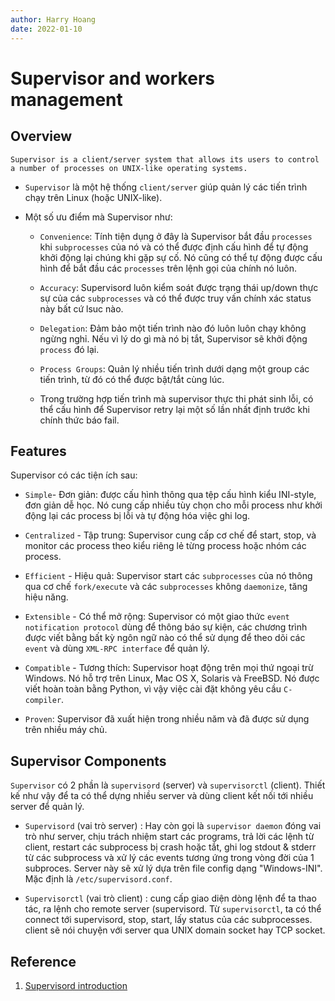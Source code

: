 ```yaml
---
author: Harry Hoang
date: 2022-01-10
---
```

# Supervisor and workers management

## Overview
```
Supervisor is a client/server system that allows its users to control a number of processes on UNIX-like operating systems.
```

- `Supervisor` là một hệ thống `client/server` giúp quản lý các tiến trình chạy trên Linux (hoặc UNIX-like).

- Một số ưu điểm mà Supervisor như:

    + `Convenience`: Tính tiện dụng ở đây là Supervisor bắt đầu `processes` khi `subprocesses` của nó và có thể được định cấu hình để tự động khởi động lại chúng khi gặp sự cố. Nó cũng có thể tự động được cấu hình để bắt đầu các `processes` trên lệnh gọi của chính nó luôn.

    + `Accuracy`: Supervisord luôn kiểm soát được trạng thái up/down thực sự của các `subprocesses` và có thể được truy vấn chính xác status này bất cứ lsuc nào.

    + `Delegation`: Đảm bảo một tiến trình nào đó luôn luôn chạy không ngừng nghỉ. Nếu vì lý do gì mà nó bị tắt, Supervisor sẽ khởi động `process` đó lại.

    + `Process Groups`: Quản lý nhiều tiến trình dưới dạng một group các tiến trình, từ đó có thể được bật/tắt cùng lúc.
  
    + Trong trường hợp tiến trình mà supervisor thực thi phát sinh lỗi, có thể cấu hình để Supervisor retry lại một số lần nhất định trước khi chính thức báo fail.

## Features
Supervisor có các tiện ích sau:

- `Simple`- Đơn giản:  được cấu hình thông qua tệp cấu hình kiểu INI-style, đơn giản dễ học. Nó cung cấp nhiều tùy chọn cho mỗi process như khởi động lại các process bị lỗi và tự động hóa việc ghi log.

- `Centralized` - Tập trung: Supervisor cung cấp cơ chế để start, stop, và monitor các process theo kiểu riêng lẻ từng process hoặc nhóm các process.

- `Efficient` - Hiệu quả: Supervisor start các `subprocesses` của nó thông qua cơ chế `fork/execute` và các `subprocesses` không `daemonize`, tăng hiệu năng.

- `Extensible` - Có thể mở rộng: Supervisor có một giao thức `event notification protocol` dùng để thông báo sự kiện,  các chương trình được viết bằng bất kỳ ngôn ngữ nào có thể sử dụng để theo dõi các `event` và dùng `XML-RPC interface` để quản lý.

- `Compatible` - Tương thích: Supervisor hoạt động trên mọi thứ ngoại trừ Windows. Nó hỗ trợ trên Linux, Mac OS X, Solaris và FreeBSD. Nó được viết hoàn toàn bằng Python, vì vậy việc cài đặt không yêu cầu `C-compiler`.

- `Proven`: Supervisor đã xuất hiện trong nhiều năm và đã được sử dụng trên nhiều máy chủ.
## Supervisor Components

`Supervisor` có 2 phần là `supervisord` (server) và `supervisorctl` (client). Thiết kế như vậy để ta có thể dựng nhiều server và dùng client kết nối tới nhiều server để quản lý.

- `Supervisord` (vai trò server) : Hay còn gọi là `supervisor daemon` đóng vai trò như server, chịu trách nhiệm start các programs, trả lời các lệnh từ client, restart các subprocess bị crash hoặc tắt, ghi log stdout & stderr từ các subprocess và xử lý các events tương ứng trong vòng đời của 1 subproces. Server này sẽ xử lý dựa trên file config dạng "Windows-INI". Mặc định là `/etc/supervisord.conf`.

- `Supervisorctl` (vai trò client) : cung cấp giao diện dòng lệnh để ta thao tác, ra lệnh cho remote server (supervisord. Từ `supervisorctl`, ta có thể connect tới supervisord, stop, start, lấy status của các subprocesses. client sẽ nói chuyện với server qua UNIX domain socket hay TCP socket.


## Reference

1. [Supervisord introduction](http://supervisord.org/introduction.html)